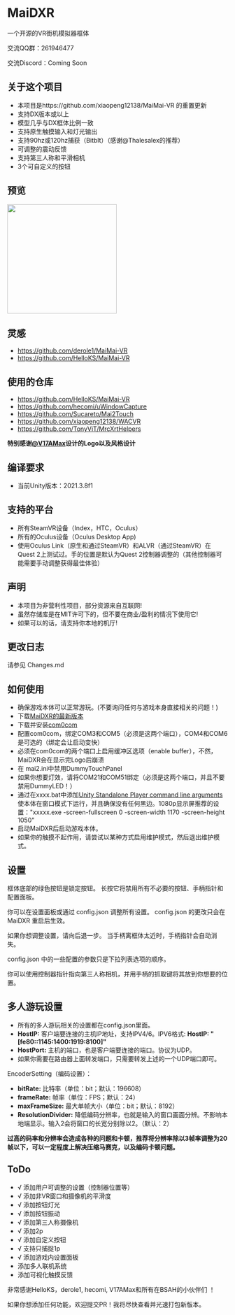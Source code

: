 # MaiDXR
一个开源的VR街机模拟器框体

交流QQ群：261946477

交流Discord：Coming Soon


关于这个项目
---
- 本项目是https://github.com/xiaopeng12138/MaiMai-VR 的重置更新
- 支持DX版本或以上
- 模型几乎与DX框体比例一致
- 支持原生触摸输入和灯光输出
- 支持90hz或120hz捕获（Bitblt）（感谢@Thalesalex的推荐）
- 可调整的震动反馈
- 支持第三人称和平滑相机
- 3个可自定义的按钮


预览
---
<img src="https://github.com/xiaopeng12138/MaiDXR/blob/main/PreviewImage/MaiDXR_PreviewImage.png?raw=true" width="250" />


灵感
---
- https://github.com/derole1/MaiMai-VR
- https://github.com/HelloKS/MaiMai-VR


使用的仓库
---
- https://github.com/HelloKS/MaiMai-VR
- https://github.com/hecomi/uWindowCapture
- https://github.com/Sucareto/Mai2Touch
- https://github.com/xiaopeng12138/WACVR
- https://github.com/TonyViT/MrcXrtHelpers

**特别感谢[@V17AMax](https://github.com/V17AMax)设计的Logo以及风格设计**


编译要求
---
- 当前Unity版本：2021.3.8f1


支持的平台
---
- 所有SteamVR设备（Index，HTC，Oculus）
- 所有的Oculus设备（Oculus Desktop App)
- 使用Oculus Link（原生和通过SteamVR）和ALVR（通过SteamVR）在Quest 2上测试过。手的位置是默认为Quest 2控制器调整的（其他控制器可能需要手动调整获得最佳体验）


声明
---
- 本项目为非营利性项目，部分资源来自互联网!
- 虽然存储库是在MIT许可下的，但不要在商业/盈利的情况下使用它!
- 如果可以的话，请支持你本地的机厅!


更改日志
---
请参见 Changes.md


如何使用
---
- 确保游戏本体可以正常游玩。(不要询问任何与游戏本身直接相关的问题！)
- 下载[MaiDXR的最新版本](https://github.com/xiaopeng12138/MaiDXR/releases)
- 下载并安装[com0com](https://storage.googleapis.com/google-code-archive-downloads/v2/code.google.com/powersdr-iq/setup_com0com_W7_x64_signed.exe)
- 配置com0com，绑定COM3和COM5（必须是这两个端口），COM4和COM6是可选的（绑定会让启动变快）
- 必须在com0com的两个端口上启用缓冲区选项（enable buffer），不然，MaiDXR会在显示完Logo后崩溃
- 在 mai2.ini中禁用DummyTouchPanel
- 如果你想要灯效，请将COM21和COM51绑定（必须是这两个端口，并且不要禁用DummyLED！）
- 通过在xxxx.bat中添加[Unity Standalone Player command line arguments](https://docs.unity3d.com/Manual/PlayerCommandLineArguments.html)使本体在窗口模式下运行，并且确保没有任何黑边。1080p显示屏推荐的设置："xxxxx.exe -screen-fullscreen 0 -screen-width 1170 -screen-height 1050"
- 启动MaiDXR后启动游戏本体。
- 如果你的触摸不起作用，请尝试以某种方式启用维护模式，然后退出维护模式。


设置
---
框体底部的绿色按钮是锁定按钮。 长按它将禁用所有不必要的按钮、手柄指针和配置面板。

你可以在设置面板或通过 config.json 调整所有设置。 config.json 的更改只会在 MaiDXR 重启后生效。

如果你想调整设置，请向后退一步。 当手柄离框体太近时，手柄指针会自动消失。

config.json 中的一些配置的参数只是下拉列表选项的顺序。

你可以使用控制器指针指向第三人称相机，并用手柄的抓取键将其放到你想要的位置。


多人游玩设置
---

- 所有的多人游玩相关的设置都在config.json里面。
- **HostIP:** 客户端要连接的主机IP地址，支持IPV4/6。IPV6格式: **HostIP: "[fe80::1145:1400:1919:8100]"** 
- **HostPort:** 主机的端口，也是客户端要连接的端口。协议为UDP。
- 如果你需要在路由器上面转发端口，只需要转发上述的一个UDP端口即可。

EncoderSetting（编码设置）：

- **bitRate:** 比特率（单位：bit；默认：196608）
- **frameRate:** 帧率（单位：FPS；默认：24）
- **maxFrameSize:** 最大单帧大小（单位：bit；默认：8192）
- **ResolutionDivider:** 降低编码分辨率，也就是输入的窗口画面分辨。不影响本地端显示。输入2会将窗口的长宽分别除以2。（默认：2）

**过高的码率和分辨率会造成各种的问题和卡顿，推荐将分辨率除以3帧率调整为20帧以下，可以一定程度上解决压缩马赛克，以及编码卡顿问题。**

ToDo
---
- √ 添加用户可调整的设置（控制器位置等）
- √ 添加非VR窗口和摄像机的平滑度
- √ 添加按钮灯光
- √ 添加按钮振动
- √ 添加第三人称摄像机
- √ 添加2p
- √ 添加自定义按钮
- √ 支持只捕捉1p
- √ 添加游戏内设置面板
- 添加多人联机系统
- 添加可视化触摸反馈

非常感谢HelloKS，derole1, hecomi, V17AMax和所有在BSAH的小伙伴们 ！

如果你想添加任何功能，欢迎提交PR！我将尽快查看并光速打包新版本。
